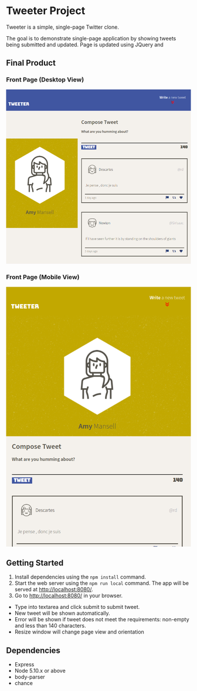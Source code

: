 # Tweeter Project

Tweeter is a simple, single-page Twitter clone.

The goal is to demonstrate single-page application by showing tweets being submitted and updated.
Page is updated using JQuery and 

## Final Product

### Front Page (Desktop View)
!["Desktop View"](https://github.com/jackiestchen/tweeter/blob/0bbd988837980807be6b2fe3e144bae464cb12d2/public/images/desktop-view-screenshot.png)

### Front Page (Mobile View)
!["Mobile View"](https://github.com/jackiestchen/tweeter/blob/0bbd988837980807be6b2fe3e144bae464cb12d2/public/images/mobile-view-screenshot.png)


## Getting Started

1. Install dependencies using the `npm install` command.
2. Start the web server using the `npm run local` command. The app will be served at <http://localhost:8080/>.
4. Go to <http://localhost:8080/> in your browser.


- Type into textarea and click submit to submit tweet.
- New tweet will be shown automatically.
- Error will be shown if tweet does not meet the requirements: non-empty and less than 140 characters.
- Resize window will change page view and orientation

## Dependencies

- Express
- Node 5.10.x or above
- body-parser
- chance

